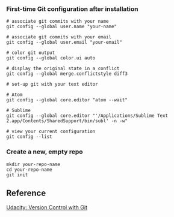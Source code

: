 ### First-time Git configuration after installation

```shell
# associate git commits with your name
git config --global user.name "your-name"

# associate git commits with your email
git config --global user.email "your-email"

# color git output
git config --global color.ui auto

# display the original state in a conflict
git config --global merge.conflictstyle diff3

# set-up git with your text editor

# Atom
git config --global core.editor "atom --wait"

# Sublime
git config --global core.editor "'/Applications/Sublime Text 2.app/Contents/SharedSupport/bin/subl' -n -w"

# view your current configuration
git config --list
```

### Create a new, empty repo

```shell
mkdir your-repo-name
cd your-repo-name
git init
```

## Reference

[Udacity: Version Control with Git](https://www.udacity.com/course/version-control-with-git--ud123)
